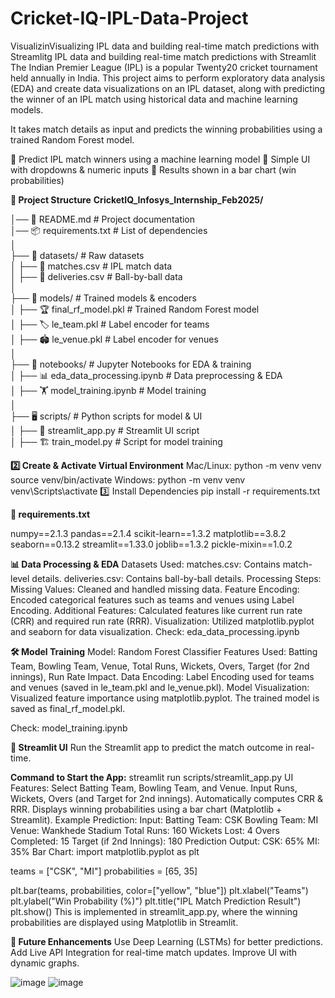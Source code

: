 # Cricket-IQ-IPL-Data-Project
VisualizinVisualizing IPL data and building real-time match predictions with Streamlitg IPL data and building real-time match predictions with Streamlit
The Indian Premier League (IPL) is a popular Twenty20 cricket tournament held annually in India. This project aims to perform exploratory data analysis (EDA) and create data visualizations on an IPL dataset, along with predicting the winner of an IPL match using historical data and machine learning models.

It takes match details as input and predicts the winning probabilities using a trained Random Forest model.

🔹 Predict IPL match winners using a machine learning model
🔹 Simple UI with dropdowns & numeric inputs
🔹 Results shown in a bar chart (win probabilities)

**📂 Project Structure**
**CricketIQ_Infosys_Internship_Feb2025/**

│── 📜 README.md                      # Project documentation  
│── 📦 requirements.txt                # List of dependencies  
│  
├── 📁 datasets/                       # Raw datasets  
│   ├── 📄 matches.csv                 # IPL match data  
│   ├── 📄 deliveries.csv              # Ball-by-ball data  
│  
├── 🤖 models/                         # Trained models & encoders  
│   ├── 🏆 final_rf_model.pkl          # Trained Random Forest model  
│   ├── 🏷️ le_team.pkl                 # Label encoder for teams  
│   ├── 🏟️ le_venue.pkl                # Label encoder for venues  
│  
├── 📒 notebooks/                      # Jupyter Notebooks for EDA & training  
│   ├── 📊 eda_data_processing.ipynb   # Data preprocessing & EDA  
│   ├── 🏋️ model_training.ipynb        # Model training  
│  
├── 🖥️ scripts/                        # Python scripts for model & UI  
│   ├── 🎨 streamlit_app.py            # Streamlit UI script  
│   ├── 🏗️ train_model.py              # Script for model training 


**2️⃣ Create & Activate Virtual Environment**
Mac/Linux:
python -m venv venv
source venv/bin/activate
Windows:
python -m venv venv
venv\Scripts\activate
3️⃣ Install Dependencies
pip install -r requirements.txt


**📜 requirements.txt**

numpy==2.1.3
pandas==2.1.4
scikit-learn==1.3.2
matplotlib==3.8.2
seaborn==0.13.2
streamlit==1.33.0
joblib==1.3.2
pickle-mixin==1.0.2

**📊 Data Processing & EDA**
Datasets Used:
matches.csv: Contains match-level details.
deliveries.csv: Contains ball-by-ball details.
Processing Steps:
Missing Values: Cleaned and handled missing data.
Feature Encoding: Encoded categorical features such as teams and venues using Label Encoding.
Additional Features: Calculated features like current run rate (CRR) and required run rate (RRR).
Visualization: Utilized matplotlib.pyplot and seaborn for data visualization.
Check: eda_data_processing.ipynb



**🛠 Model Training**
Model: Random Forest Classifier
Features Used: Batting Team, Bowling Team, Venue, Total Runs, Wickets, Overs, Target (for 2nd innings), Run Rate Impact.
Data Encoding: Label Encoding used for teams and venues (saved in le_team.pkl and le_venue.pkl).
Model Visualization: Visualized feature importance using matplotlib.pyplot.
The trained model is saved as final_rf_model.pkl.

Check: model_training.ipynb

**🎯 Streamlit UI**
Run the Streamlit app to predict the match outcome in real-time.

**Command to Start the App:**
streamlit run scripts/streamlit_app.py
UI Features:
Select Batting Team, Bowling Team, and Venue.
Input Runs, Wickets, Overs (and Target for 2nd innings).
Automatically computes CRR & RRR.
Displays winning probabilities using a bar chart (Matplotlib + Streamlit).
Example Prediction:
Input:
Batting Team: CSK
Bowling Team: MI
Venue: Wankhede Stadium
Total Runs: 160
Wickets Lost: 4
Overs Completed: 15
Target (if 2nd Innings): 180
Prediction Output:
CSK: 65%
MI: 35%
Bar Chart:
import matplotlib.pyplot as plt

teams = ["CSK", "MI"]
probabilities = [65, 35]

plt.bar(teams, probabilities, color=["yellow", "blue"])
plt.xlabel("Teams")
plt.ylabel("Win Probability (%)")
plt.title("IPL Match Prediction Result")
plt.show()
This is implemented in streamlit_app.py, where the winning probabilities are displayed using Matplotlib in Streamlit.

**📝 Future Enhancements**
Use Deep Learning (LSTMs) for better predictions.
Add Live API Integration for real-time match updates.
Improve UI with dynamic graphs.


![image](https://github.com/user-attachments/assets/c89a05bd-ef46-4c43-82a2-df80e6f34e9a)
![image](https://github.com/user-attachments/assets/0b8b6aad-d0db-46c8-9c76-36c2f52aeeb1)


